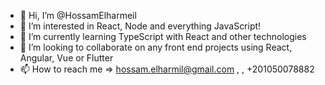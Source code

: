- 👋 Hi, I’m @HossamElharmeil
- 👀 I’m interested in React, Node and everything JavaScript!
- 🌱 I’m currently learning TypeScript with React and other technologies
- 💞️ I’m looking to collaborate on any front end projects using React, Angular, Vue or Flutter
- 📫 How to reach me => hossam.elharmil@gmail.com , , +201050078882

<!---
HossamElharmeil/HossamElharmeil is a ✨ special ✨ repository because its `README.md` (this file) appears on your GitHub profile.
You can click the Preview link to take a look at your changes.
--->
